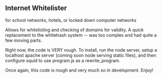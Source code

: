 ## Internet Whitelister
for school networks, hotels, or locked down computer networks

Allows for whitelisting and checking of domains for validity. A quick replacement to the whitetrash system -- was too complex and had quite a few moving parts.

Right now, the code is VERY rough. To install, run the node server, setup a localhost apache server (coming soon node serving static files), and then configure squid to use program.js as a rewrite_program.

Once again, this code is rough and very much so in development. Enjoy!
